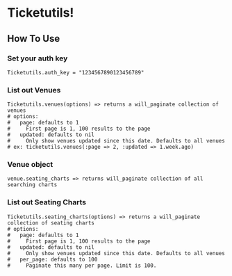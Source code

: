 # Ticketutils!

## How To Use

### Set your auth key

    Ticketutils.auth_key = "1234567890123456789"

### List out Venues

    Ticketutils.venues(options) => returns a will_paginate collection of venues
    # options:
    #   page: defaults to 1
    #     First page is 1, 100 results to the page
    #   updated: defaults to nil
    #     Only show venues updated since this date. Defaults to all venues
    # ex: ticketutils.venues(:page => 2, :updated => 1.week.ago)

### Venue object

    venue.seating_charts => returns will_paginate collection of all searching charts    

### List out Seating Charts

    Ticketutils.seating_charts(options) => returns a will_paginate collection of seating charts
    # options:
    #   page: defaults to 1
    #     First page is 1, 100 results to the page
    #   updated: defaults to nil
    #     Only show venues updated since this date. Defaults to all venues
    #   per_page: defaults to 100
    #     Paginate this many per page. Limit is 100.